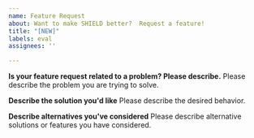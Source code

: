 ```yaml
---
name: Feature Request
about: Want to make SHIELD better?  Request a feature!
title: "[NEW]"
labels: eval
assignees: ''

---
```


<!--

 ######  ##     ## #### ######## ##       ########
##    ## ##     ##  ##  ##       ##       ##     ##
##       ##     ##  ##  ##       ##       ##     ##
 ######  #########  ##  ######   ##       ##     ##
      ## ##     ##  ##  ##       ##       ##     ##
##    ## ##     ##  ##  ##       ##       ##     ##
 ######  ##     ## #### ######## ######## ########

Thank you for suggesting an idea to make SHIELD better.

Please fill in as much of the template below as you can.
More information will make it easier for the SHIELD team to
assess, validate, and ultimately accept your feature request!

-->

**Is your feature request related to a problem? Please describe.**
Please describe the problem you are trying to solve.

**Describe the solution you'd like**
Please describe the desired behavior.

**Describe alternatives you've considered**
Please describe alternative solutions or features you have
considered.

